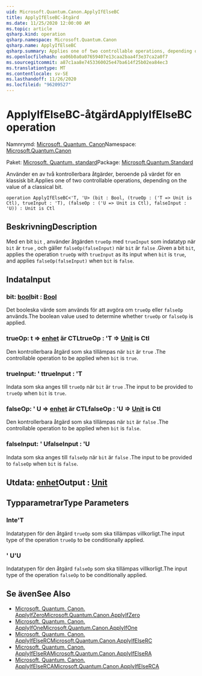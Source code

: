 ```yaml
---
uid: Microsoft.Quantum.Canon.ApplyIfElseBC
title: ApplyIfElseBC-åtgärd
ms.date: 11/25/2020 12:00:00 AM
ms.topic: article
qsharp.kind: operation
qsharp.namespace: Microsoft.Quantum.Canon
qsharp.name: ApplyIfElseBC
qsharp.summary: Applies one of two controllable operations, depending on the value of a classical bit.
ms.openlocfilehash: ea06b0a0a07659407e13caa2baa4f3e37ca2a0f7
ms.sourcegitcommit: a87c1aa8e7453360025e47ba614f25b02ea84ec3
ms.translationtype: MT
ms.contentlocale: sv-SE
ms.lasthandoff: 11/26/2020
ms.locfileid: "96209527"
---
```

# <a name="applyifelsebc-operation"></a><span data-ttu-id="4cbcc-102">ApplyIfElseBC-åtgärd</span><span class="sxs-lookup"><span data-stu-id="4cbcc-102">ApplyIfElseBC operation</span></span>

<span data-ttu-id="4cbcc-103">Namnrymd: [Microsoft. Quantum. Canon](xref:Microsoft.Quantum.Canon)</span><span class="sxs-lookup"><span data-stu-id="4cbcc-103">Namespace: [Microsoft.Quantum.Canon](xref:Microsoft.Quantum.Canon)</span></span>

<span data-ttu-id="4cbcc-104">Paket: [Microsoft. Quantum. standard](https://nuget.org/packages/Microsoft.Quantum.Standard)</span><span class="sxs-lookup"><span data-stu-id="4cbcc-104">Package: [Microsoft.Quantum.Standard](https://nuget.org/packages/Microsoft.Quantum.Standard)</span></span>


<span data-ttu-id="4cbcc-105">Använder en av två kontrollerbara åtgärder, beroende på värdet för en klassisk bit.</span><span class="sxs-lookup"><span data-stu-id="4cbcc-105">Applies one of two controllable operations, depending on the value of a classical bit.</span></span>

```qsharp
operation ApplyIfElseBC<'T, 'U> (bit : Bool, (trueOp : ('T => Unit is Ctl), trueInput : 'T), (falseOp : ('U => Unit is Ctl), falseInput : 'U)) : Unit is Ctl
```


## <a name="description"></a><span data-ttu-id="4cbcc-106">Beskrivning</span><span class="sxs-lookup"><span data-stu-id="4cbcc-106">Description</span></span>

<span data-ttu-id="4cbcc-107">Med en bit `bit` , använder åtgärden `trueOp` med `trueInput` som indatatyp när `bit` är `true` , och gäller `falseOp(falseInput)` när `bit` är `false` .</span><span class="sxs-lookup"><span data-stu-id="4cbcc-107">Given a bit `bit`, applies the operation `trueOp` with `trueInput` as its input when `bit` is `true`, and applies `falseOp(falseInput)` when `bit` is `false`.</span></span>

## <a name="input"></a><span data-ttu-id="4cbcc-108">Indata</span><span class="sxs-lookup"><span data-stu-id="4cbcc-108">Input</span></span>

### <a name="bit--bool"></a><span data-ttu-id="4cbcc-109">bit: [bool](xref:microsoft.quantum.lang-ref.bool)</span><span class="sxs-lookup"><span data-stu-id="4cbcc-109">bit : [Bool](xref:microsoft.quantum.lang-ref.bool)</span></span>

<span data-ttu-id="4cbcc-110">Det booleska värde som används för att avgöra om `trueOp` eller `falseOp` används.</span><span class="sxs-lookup"><span data-stu-id="4cbcc-110">The boolean value used to determine whether `trueOp` or `falseOp` is applied.</span></span>


### <a name="trueop--t--unit--is-ctl"></a><span data-ttu-id="4cbcc-111">trueOp: t => [enhet](xref:microsoft.quantum.lang-ref.unit)  är CTL</span><span class="sxs-lookup"><span data-stu-id="4cbcc-111">trueOp : 'T => [Unit](xref:microsoft.quantum.lang-ref.unit)  is Ctl</span></span>

<span data-ttu-id="4cbcc-112">Den kontrollerbara åtgärd som ska tillämpas när `bit` är `true` .</span><span class="sxs-lookup"><span data-stu-id="4cbcc-112">The controllable operation to be applied when `bit` is `true`.</span></span>


### <a name="trueinput--t"></a><span data-ttu-id="4cbcc-113">trueInput: ' t</span><span class="sxs-lookup"><span data-stu-id="4cbcc-113">trueInput : 'T</span></span>

<span data-ttu-id="4cbcc-114">Indata som ska anges till `trueOp` när `bit` är `true` .</span><span class="sxs-lookup"><span data-stu-id="4cbcc-114">The input to be provided to `trueOp` when `bit` is `true`.</span></span>


### <a name="falseop--u--unit--is-ctl"></a><span data-ttu-id="4cbcc-115">falseOp: ' U => [enhet](xref:microsoft.quantum.lang-ref.unit)  är CTL</span><span class="sxs-lookup"><span data-stu-id="4cbcc-115">falseOp : 'U => [Unit](xref:microsoft.quantum.lang-ref.unit)  is Ctl</span></span>

<span data-ttu-id="4cbcc-116">Den kontrollerbara åtgärd som ska tillämpas när `bit` är `false` .</span><span class="sxs-lookup"><span data-stu-id="4cbcc-116">The controllable operation to be applied when `bit` is `false`.</span></span>


### <a name="falseinput--u"></a><span data-ttu-id="4cbcc-117">falseInput: ' U</span><span class="sxs-lookup"><span data-stu-id="4cbcc-117">falseInput : 'U</span></span>

<span data-ttu-id="4cbcc-118">Indata som ska anges till `falseOp` när `bit` är `false` .</span><span class="sxs-lookup"><span data-stu-id="4cbcc-118">The input to be provided to `falseOp` when `bit` is `false`.</span></span>



## <a name="output--unit"></a><span data-ttu-id="4cbcc-119">Utdata: [enhet](xref:microsoft.quantum.lang-ref.unit)</span><span class="sxs-lookup"><span data-stu-id="4cbcc-119">Output : [Unit](xref:microsoft.quantum.lang-ref.unit)</span></span>



## <a name="type-parameters"></a><span data-ttu-id="4cbcc-120">Typparametrar</span><span class="sxs-lookup"><span data-stu-id="4cbcc-120">Type Parameters</span></span>

### <a name="t"></a><span data-ttu-id="4cbcc-121">Inte</span><span class="sxs-lookup"><span data-stu-id="4cbcc-121">'T</span></span>

<span data-ttu-id="4cbcc-122">Indatatypen för den åtgärd `trueOp` som ska tillämpas villkorligt.</span><span class="sxs-lookup"><span data-stu-id="4cbcc-122">The input type of the operation `trueOp` to be conditionally applied.</span></span>
### <a name="u"></a><span data-ttu-id="4cbcc-123">' U</span><span class="sxs-lookup"><span data-stu-id="4cbcc-123">'U</span></span>

<span data-ttu-id="4cbcc-124">Indatatypen för den åtgärd `falseOp` som ska tillämpas villkorligt.</span><span class="sxs-lookup"><span data-stu-id="4cbcc-124">The input type of the operation `falseOp` to be conditionally applied.</span></span>

## <a name="see-also"></a><span data-ttu-id="4cbcc-125">Se även</span><span class="sxs-lookup"><span data-stu-id="4cbcc-125">See Also</span></span>

- [<span data-ttu-id="4cbcc-126">Microsoft. Quantum. Canon. ApplyIfZero</span><span class="sxs-lookup"><span data-stu-id="4cbcc-126">Microsoft.Quantum.Canon.ApplyIfZero</span></span>](xref:Microsoft.Quantum.Canon.ApplyIfZero)
- [<span data-ttu-id="4cbcc-127">Microsoft. Quantum. Canon. ApplyIfOne</span><span class="sxs-lookup"><span data-stu-id="4cbcc-127">Microsoft.Quantum.Canon.ApplyIfOne</span></span>](xref:Microsoft.Quantum.Canon.ApplyIfOne)
- [<span data-ttu-id="4cbcc-128">Microsoft. Quantum. Canon. ApplyIfElseRC</span><span class="sxs-lookup"><span data-stu-id="4cbcc-128">Microsoft.Quantum.Canon.ApplyIfElseRC</span></span>](xref:Microsoft.Quantum.Canon.ApplyIfElseRC)
- [<span data-ttu-id="4cbcc-129">Microsoft. Quantum. Canon. ApplyIfElseRA</span><span class="sxs-lookup"><span data-stu-id="4cbcc-129">Microsoft.Quantum.Canon.ApplyIfElseRA</span></span>](xref:Microsoft.Quantum.Canon.ApplyIfElseRA)
- [<span data-ttu-id="4cbcc-130">Microsoft. Quantum. Canon. ApplyIfElseRCA</span><span class="sxs-lookup"><span data-stu-id="4cbcc-130">Microsoft.Quantum.Canon.ApplyIfElseRCA</span></span>](xref:Microsoft.Quantum.Canon.ApplyIfElseRCA)